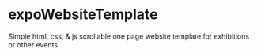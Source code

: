 # expoWebsiteTemplate
Simple html, css, &amp; js scrollable one page website template for exhibitions or other events. 
